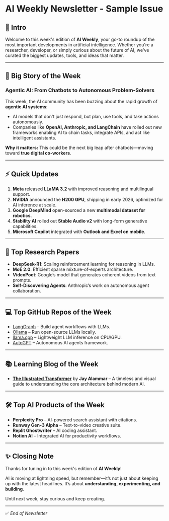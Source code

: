 # AI Weekly Newsletter - Sample Issue

## 📰 Intro
Welcome to this week's edition of **AI Weekly**, your go-to roundup of the most important developments in artificial intelligence. Whether you're a researcher, developer, or simply curious about the future of AI, we've curated the biggest updates, tools, and ideas that matter.

---

## 🌟 Big Story of the Week
### **Agentic AI: From Chatbots to Autonomous Problem-Solvers**
This week, the AI community has been buzzing about the rapid growth of **agentic AI systems**:
- AI models that don't just respond, but plan, use tools, and take actions autonomously.
- Companies like **OpenAI, Anthropic, and LangChain** have rolled out new frameworks enabling AI to chain tasks, integrate APIs, and act like intelligent assistants.

**Why it matters:** This could be the next big leap after chatbots—moving toward **true digital co-workers**.

---

## ⚡ Quick Updates
1. **Meta** released **LLaMA 3.2** with improved reasoning and multilingual support.
2. **NVIDIA** announced the **H200 GPU**, shipping in early 2026, optimized for AI inference at scale.
3. **Google DeepMind** open-sourced a new **multimodal dataset for robotics**.
4. **Stability AI** rolled out **Stable Audio v2** with long-form generative capabilities.
5. **Microsoft Copilot** integrated with **Outlook and Excel on mobile**.

---

## 📑 Top Research Papers
- **DeepSeek-R1**: Scaling reinforcement learning for reasoning in LLMs.
- **MoE 2.0**: Efficient sparse mixture-of-experts architecture.
- **VideoPoet**: Google’s model that generates coherent videos from text prompts.
- **Self-Discovering Agents**: Anthropic’s work on autonomous agent collaboration.

---

## 💻 Top GitHub Repos of the Week
- [LangGraph](https://github.com/langchain-ai/langgraph) – Build agent workflows with LLMs.
- [Ollama](https://github.com/jmorganca/ollama) – Run open-source LLMs locally.
- [llama.cpp](https://github.com/ggerganov/llama.cpp) – Lightweight LLM inference on CPU/GPU.
- [AutoGPT](https://github.com/Significant-Gravitas/AutoGPT) – Autonomous AI agents framework.

---

## 📚 Learning Blog of the Week
- [**The Illustrated Transformer**](http://jalammar.github.io/illustrated-transformer/) by **Jay Alammar** – A timeless and visual guide to understanding the core architecture behind modern AI.

---

## 🛠️ Top AI Products of the Week
- **Perplexity Pro** – AI-powered search assistant with citations.
- **Runway Gen-3 Alpha** – Text-to-video creative suite.
- **Replit Ghostwriter** – AI coding assistant.
- **Notion AI** – Integrated AI for productivity workflows.

---

## ✨ Closing Note
Thanks for tuning in to this week's edition of **AI Weekly**!

AI is moving at lightning speed, but remember—it’s not just about keeping up with the latest headlines. It’s about **understanding, experimenting, and building**.

Until next week, stay curious and keep creating.

---

✅ *End of Newsletter*

